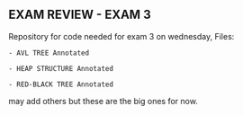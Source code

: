 ## EXAM REVIEW - EXAM 3

Repository for code needed for exam 3 on wednesday,
Files:

    - AVL TREE Annotated

    - HEAP STRUCTURE Annotated

    - RED-BLACK TREE Annotated
    
may add others but these are the big ones for now.